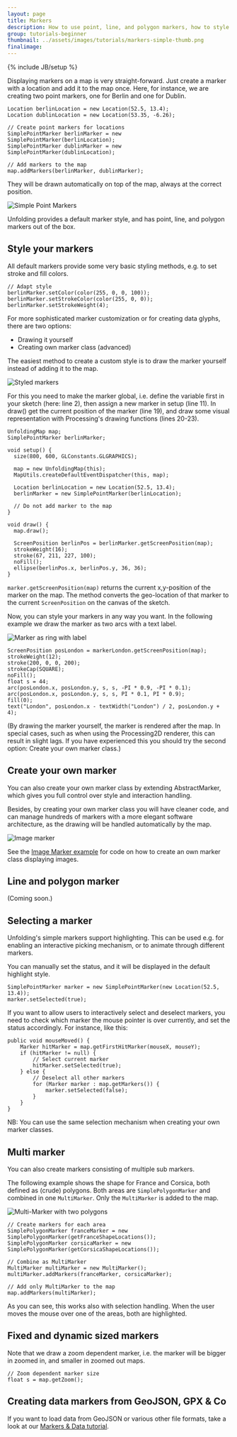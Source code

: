 ```yaml
---
layout: page
title: Markers 
description: How to use point, line, and polygon markers, how to style them, and how to create an interaction mechanism.
group: tutorials-beginner
thumbnail: ../assets/images/tutorials/markers-simple-thumb.png
finalimage: 
---
```


{% include JB/setup %}


Displaying markers on a map is very straight-forward. Just create a marker with a location and add it to the map once.
Here, for instance, we are creating two point markers, one for Berlin and one for Dublin.

	Location berlinLocation = new Location(52.5, 13.4);
	Location dublinLocation = new Location(53.35, -6.26);
  	
	// Create point markers for locations
	SimplePointMarker berlinMarker = new SimplePointMarker(berlinLocation);
	SimplePointMarker dublinMarker = new SimplePointMarker(dublinLocation);
  	
	// Add markers to the map
	map.addMarkers(berlinMarker, dublinMarker);

They will be drawn automatically on top of the map, always at the correct position.

![Simple Point Markers](../assets/images/tutorials/markers-simple.png)

Unfolding provides a default marker style, and has point, line, and polygon markers out of the box.

## Style your markers

All default markers provide some very basic styling methods, e.g. to set stroke and fill colors.

	// Adapt style
	berlinMarker.setColor(color(255, 0, 0, 100));
	berlinMarker.setStrokeColor(color(255, 0, 0));
	berlinMarker.setStrokeWeight(4);

For more sophisticated marker customization or for creating data glyphs, there are two options:
- Drawing it yourself
- Creating own marker class (advanced)

The easiest method to create a custom style is to draw the marker yourself instead of adding it to the map.

![Styled markers](../assets/images/tutorials/marker-style-2.png)

For this you need to make the marker global, i.e. define the variable first in your sketch (here: line 2), then assign a new marker in setup (line 11).
In draw() get the current position of the marker (line 19), and draw some visual representation with Processing's drawing functions (lines 20-23).

	UnfoldingMap map;
	SimplePointMarker berlinMarker;

	void setup() {
	  size(800, 600, GLConstants.GLGRAPHICS);

	  map = new UnfoldingMap(this);
	  MapUtils.createDefaultEventDispatcher(this, map);

	  Location berlinLocation = new Location(52.5, 13.4);
	  berlinMarker = new SimplePointMarker(berlinLocation);

	  // Do not add marker to the map
	}

	void draw() {
	  map.draw();

	  ScreenPosition berlinPos = berlinMarker.getScreenPosition(map);
	  strokeWeight(16);
	  stroke(67, 211, 227, 100);
	  noFill();
	  ellipse(berlinPos.x, berlinPos.y, 36, 36);
	}

`marker.getScreenPosition(map)` returns the current x,y-position of the marker on the map. The method converts the geo-location of that marker to the current `ScreenPosition` on the canvas of the sketch.


Now, you can style your markers in any way you want. In the following example we draw the marker as two arcs with a text label.

![Marker as ring with label](../assets/images/tutorials/marker-style-1.png)

	ScreenPosition posLondon = markerLondon.getScreenPosition(map);
	strokeWeight(12);
	stroke(200, 0, 0, 200);
	strokeCap(SQUARE);
	noFill();
	float s = 44;
	arc(posLondon.x, posLondon.y, s, s, -PI * 0.9, -PI * 0.1);
	arc(posLondon.x, posLondon.y, s, s, PI * 0.1, PI * 0.9);
	fill(0);
	text("London", posLondon.x - textWidth("London") / 2, posLondon.y + 4);

(By drawing the marker yourself, the marker is rendered after the map. In special cases, such as when using the Processing2D renderer, this can result in slight lags. If you have experienced this you should try the second option: Create your own marker class.) 


## Create your own marker

You can also create your own marker class by extending AbstractMarker, which gives you full control over style and interaction handling.

Besides, by creating your own marker class you will have cleaner code, and can manage hundreds of markers with a more elegant software architecture, as the drawing will be handled automatically by the map.

![Image marker](../assets/images/tutorials/markers-image.png)

See the [Image Marker example](../examples/40_image-marker.html) for code on how to create an own marker class displaying images.


## Line and polygon marker

(Coming soon.)


## Selecting a marker

Unfolding's simple markers support highlighting. This can be used e.g. for enabling an interactive picking mechanism, or to animate through different markers.

You can manually set the status, and it will be displayed in the default highlight style.

	SimplePointMarker marker = new SimplePointMarker(new Location(52.5, 13.4));
	marker.setSelected(true);

If you want to allow users to interactively select and deselect markers, you need to check which marker the mouse pointer is over currently, and set the status accordingly. For instance, like this:

	public void mouseMoved() {
		Marker hitMarker = map.getFirstHitMarker(mouseX, mouseY);
		if (hitMarker != null) {
			// Select current marker 
			hitMarker.setSelected(true);
		} else {
			// Deselect all other markers
			for (Marker marker : map.getMarkers()) {
				marker.setSelected(false);
			}
		}
	}

NB: You can use the same selection mechanism when creating your own marker classes.


## Multi marker

You can also create markers consisting of multiple sub markers.

The following example shows the shape for France and Corsica, both defined as (crude) polygons. Both areas are `SimplePolygonMarker` and combined in one `MultiMarker`. Only the `MultiMarker` is added to the map.

![Multi-Marker with two polygons](../assets/images/tutorials/marker-multi-select.png)

	// Create markers for each area
	SimplePolygonMarker franceMarker = new SimplePolygonMarker(getFranceShapeLocations());
	SimplePolygonMarker corsicaMarker = new SimplePolygonMarker(getCorsicaShapeLocations());

	// Combine as MultiMarker
	MultiMarker multiMarker = new MultiMarker();
	multiMarker.addMarkers(franceMarker, corsicaMarker);

	// Add only MultiMarker to the map
	map.addMarkers(multiMarker);

As you can see, this works also with selection handling. When the user moves the mouse over one of the areas, both are highlighted. 


## Fixed and dynamic sized markers

Note that we draw a zoom dependent marker, i.e. the marker will be bigger in zoomed in, and smaller in zoomed out maps.

	// Zoom dependent marker size
	float s = map.getZoom();


## Creating data markers from GeoJSON, GPX & Co

If you want to load data from GeoJSON or various other file formats, take a look at our [Markers & Data tutorial](markers-data.html).





